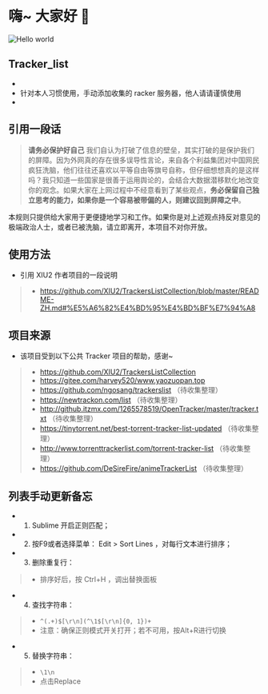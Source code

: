 # 嗨~ 大家好 :wave:

<img src="https://raw.githubusercontent.com/sagar-viradiya/sagar-viradiya/master/resources/banner.png" alt="Hello world">


## Tracker_list

- 
- 针对本人习惯使用，手动添加收集的 racker 服务器，他人请请谨慎使用
- 

## 引用一段话

> **请务必保护好自己** 我们自认为打破了信息的壁垒，其实打破的是保护我们的屏障。因为外网真的存在很多误导性言论，来自各个利益集团对中国网民疯狂洗脑，他们往往还喜欢以平等自由等旗号自称，但仔细想想真的是这样吗？我只知道一些国家是很善于运用舆论的，会结合大数据潜移默化地改变你的观念。如果大家在上网过程中不经意看到了某些观点，**务必保留自己独立思考的能力，如果你是一个容易被带偏的人，则建议回到屏障之中**。

本规则只提供给大家用于更便捷地学习和工作。如果你是对上述观点持反对意见的极端政治人士，或者已被洗脑，请立即离开，本项目不对你开放。

## 使用方法

- 引用 XIU2 作者项目的一段说明
> - https://github.com/XIU2/TrackersListCollection/blob/master/README-ZH.md#%E5%A6%82%E4%BD%95%E4%BD%BF%E7%94%A8 

## 项目来源

- 该项目受到以下公共 Tracker 项目的帮助，感谢~

> - https://github.com/XIU2/TrackersListCollection
> - https://gitee.com/harvey520/www.yaozuopan.top
> - https://github.com/ngosang/trackerslist （待收集整理）
> - https://newtrackon.com/list （待收集整理）
> - http://github.itzmx.com/1265578519/OpenTracker/master/tracker.txt （待收集整理）
> - https://tinytorrent.net/best-torrent-tracker-list-updated （待收集整理）
> - http://www.torrenttrackerlist.com/torrent-tracker-list  （待收集整理）
> - https://github.com/DeSireFire/animeTrackerList  （待收集整理）

## 列表手动更新备忘

- 1. Sublime 开启正则匹配；
- 2. 按F9或者选择菜单： Edit > Sort Lines ，对每行文本进行排序；
- 3. 删除重复行：
> - 排序好后，按 Ctrl+H ，调出替换面板
- 4. 查找字符串：
> - `^(.+)$[\r\n](^\1$[\r\n]{0, 1})+`
> - 注意：确保正则模式开关打开；若不可用，按Alt+R进行切换
- 5. 替换字符串：
> - `\1\n`
> - 点击Replace
